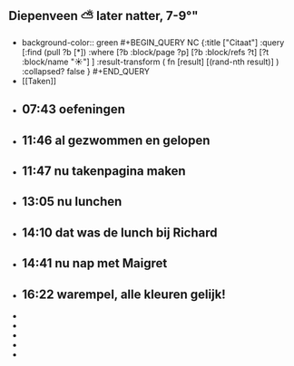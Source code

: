 ## Diepenveen ⛅ later natter, 7-9°"
- background-color:: green
  #+BEGIN_QUERY NC 
  {:title ["Citaat"]
   :query [:find (pull ?b [*])
     :where 
       [?b :block/page ?p]
       [?b :block/refs ?t]
       [?t :block/name "☀️"]
   ]
   :result-transform ( fn [result] [(rand-nth result)] )
   :collapsed? false
  }
  #+END_QUERY
- [[Taken]]
- ## 07:43 oefeningen
- ## 11:46 al gezwommen en gelopen
- ## 11:47 nu takenpagina maken
- ## 13:05  nu lunchen
- ## 14:10 dat was de lunch bij Richard
- ## 14:41 nu nap met Maigret
- ## 16:22 warempel, alle kleuren gelijk!
-
-
-
-
-